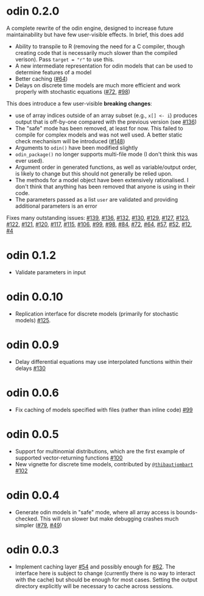 # odin 0.2.0

A complete rewrite of the odin engine, designed to increase future maintainability but have few user-visible effects.  In brief, this does add

* Ability to transpile to R (removing the need for a C compiler, though creating code that is necessarily much slower than the compiled verison).  Pass `target = "r"` to use this.
* A new intermediate representation for odin models that can be used to determine features of a model
* Better caching ([#64](https://github.com/mrc-ide/odin/issues/64))
* Delays on discrete time models are much more efficient and work properly with stochastic equations ([#72](https://github.com/mrc-ide/odin/issues/72), [#98](https://github.com/mrc-ide/odin/issues/98))

This does introduce a few user-visible **breaking changes**:
  - use of array indices outside of an array subset (e.g., `x[] <- i`) produces output that is off-by-one compared with the previous version (see [#136](https://github.com/mrc-ide/odin/issues/136))
  - The "safe" mode has been removed, at least for now.  This failed to compile for complex models and was not well used.  A better static check mechanism will be introduced ([#148](https://github.com/mrc-ide/odin/issues/148))
  - Arguments to `odin()` have been modified slightly
  - `odin_package()` no longer supports multi-file mode (I don't think this was ever used).
  - Argument order in generated functions, as well as variable/output order, is likely to change but this should not generally be relied upon.
  - The methods for a model object have been extensively rationalised.  I don't think that anything has been removed that anyone is using in their code.
  - The parameters passed as a list `user` are validated and providing additional parameters is an error

Fixes many outstanding issues:
[#139](https://github.com/mrc-ide/odin/issues/139), [#136](https://github.com/mrc-ide/odin/issues/136), [#132](https://github.com/mrc-ide/odin/issues/132), [#130](https://github.com/mrc-ide/odin/issues/130), [#129](https://github.com/mrc-ide/odin/issues/129), [#127](https://github.com/mrc-ide/odin/issues/127), [#123](https://github.com/mrc-ide/odin/issues/123), [#122](https://github.com/mrc-ide/odin/issues/122), [#121](https://github.com/mrc-ide/odin/issues/121), [#120](https://github.com/mrc-ide/odin/issues/120), [#117](https://github.com/mrc-ide/odin/issues/117), [#115](https://github.com/mrc-ide/odin/issues/1115), [#106](https://github.com/mrc-ide/odin/issues/1106), [#99](https://github.com/mrc-ide/odin/issues/99), [#98](https://github.com/mrc-ide/odin/issues/98), [#84](https://github.com/mrc-ide/odin/issues/84), [#72](https://github.com/mrc-ide/odin/issues/72), [#64](https://github.com/mrc-ide/odin/issues/64), [#57](https://github.com/mrc-ide/odin/issues/57), [#52](https://github.com/mrc-ide/odin/issues/52), [#12](https://github.com/mrc-ide/odin/issues/12), [#4](https://github.com/mrc-ide/odin/issues/4)

# odin 0.1.2

* Validate parameters in input

# odin 0.0.10

* Replication interface for discrete models (primarily for stochastic models) [#125](https://github.com/mrc-ide/odin/issues/125).

# odin 0.0.9

* Delay differential equations may use interpolated functions within their delays [#130](https://github.com/mrc-ide/odin/issues/130)

# odin 0.0.6

* Fix caching of models specified with files (rather than inline code) [#99](https://github.com/mrc-ide/odin/issues/99)

# odin 0.0.5

* Support for multinomial distributions, which are the first example of supported vector-returning functions [#100](https://github.com/mrc-ide/odin/issues/100)
* New vignette for discrete time models, contributed by [`@thibautjombart`](https://github.com/thibautjombart) [#102](https://github.com/mrc-ide/odin/pull/102)

# odin 0.0.4

* Generate odin models in "safe" mode, where all array access is bounds-checked.  This will run slower but make debugging crashes much simpler ([#79](https://github.com/mrc-ide/odin/issues/79), [#49](https://github.com/mrc-ide/odin/issues/49))

# odin 0.0.3

* Implement caching layer [#54](https://github.com/mrc-ide/odin/issues/54) and possibly enough for [#62](https://github.com/mrc-ide/odin/issues/62).  The interface here is subject to change (currently there is no way to interact with the cache) but should be enough for most cases.  Setting the output directory explicitly will be necessary to cache across sessions.
